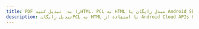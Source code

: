 ---title: PDF را به  تبدیل کنیدHTML، PCL به HTML مبدل رایگان یا Android SDKdescription: تبدیل رایگانPCL به HTML با استفاده از Android Cloud APIs & SDK همچنین اسناد PDF را در Cloud ایجاد، ویرایش و رندر کنید.---